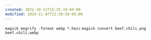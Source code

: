 ```yaml
---
created: 2022-10-11T15:25:19-04:00
modified: 2024-11-07T22:38:58-05:00
---
```


`magick mogrify -format webp *.heic`
`magick convert beef.chili.png beef.chili.webp`
